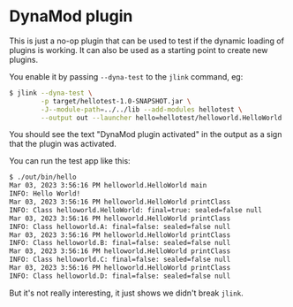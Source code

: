 # DynaMod plugin

This is just a no-op plugin that can be used to test if the dynamic loading of plugins is working. It can also be used as a starting point to create new plugins.

You enable it by passing `--dyna-test` to the `jlink` command, eg:

```bash
$ jlink --dyna-test \
        -p target/hellotest-1.0-SNAPSHOT.jar \
        -J--module-path=../../lib --add-modules hellotest \
        --output out --launcher hello=hellotest/helloworld.HelloWorld
```

You should see the text "DynaMod plugin activated" in the output as a sign that the plugin was activated.

You can run the test app like this:

```bash
$ ./out/bin/hello
Mar 03, 2023 3:56:16 PM helloworld.HelloWorld main
INFO: Hello World!
Mar 03, 2023 3:56:16 PM helloworld.HelloWorld printClass
INFO: Class helloworld.HelloWorld: final=true: sealed=false null
Mar 03, 2023 3:56:16 PM helloworld.HelloWorld printClass
INFO: Class helloworld.A: final=false: sealed=false null
Mar 03, 2023 3:56:16 PM helloworld.HelloWorld printClass
INFO: Class helloworld.B: final=false: sealed=false null
Mar 03, 2023 3:56:16 PM helloworld.HelloWorld printClass
INFO: Class helloworld.C: final=false: sealed=false null
Mar 03, 2023 3:56:16 PM helloworld.HelloWorld printClass
INFO: Class helloworld.D: final=false: sealed=false null
```

But it's not really interesting, it just shows we didn't break `jlink`.
